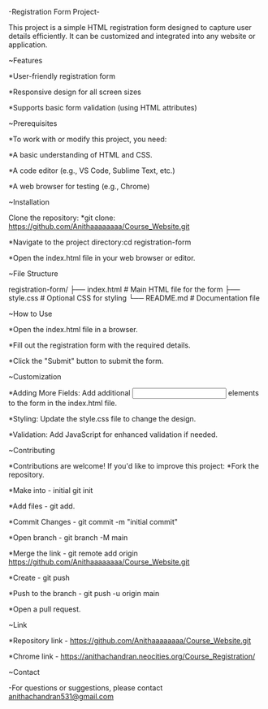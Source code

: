 -Registration Form Project-

This project is a simple HTML registration form designed to capture user details efficiently. It can be customized and integrated into any website or application.


~Features

*User-friendly registration form

*Responsive design for all screen sizes

*Supports basic form validation (using HTML attributes)


~Prerequisites

*To work with or modify this project, you need:

*A basic understanding of HTML and CSS.

*A code editor (e.g., VS Code, Sublime Text, etc.)

*A web browser for testing (e.g., Chrome)


~Installation

Clone the repository:
*git clone: https://github.com/Anithaaaaaaaa/Course_Website.git

*Navigate to the project directory:cd registration-form

*Open the index.html file in your web browser or editor.


~File Structure

registration-form/
├── index.html      # Main HTML file for the form
├── style.css       # Optional CSS for styling
└── README.md       # Documentation file


~How to Use

*Open the index.html file in a browser.

*Fill out the registration form with the required details.

*Click the "Submit" button to submit the form.


~Customization

*Adding More Fields: Add additional <input> elements to the form in the index.html file.

*Styling: Update the style.css file to change the design.

*Validation: Add JavaScript for enhanced validation if needed.


~Contributing

*Contributions are welcome! If you'd like to improve this project:
*Fork the repository.

*Make into - initial git init

*Add files - git add.

*Commit Changes - git commit -m "initial commit"

*Open branch - git branch -M main

*Merge the link - git remote add origin https://github.com/Anithaaaaaaaa/Course_Website.git

*Create - git push

*Push to the branch - git push -u origin main

*Open a pull request.


~Link

*Repository link - https://github.com/Anithaaaaaaaa/Course_Website.git

*Chrome link - https://anithachandran.neocities.org/Course_Registration/


~Contact

-For questions or suggestions, please contact anithachandran531@gmail.com

